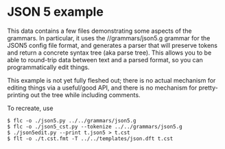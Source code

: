 # JSON 5 example

This data contains a few files demonstrating some aspects of the grammars.
In particular, it uses the //grammars/json5.g grammar for the JSON5 config
file format, and generates a parser that will preserve tokens and return
a concrete syntax tree (aka parse tree). This allows you to be able to
round-trip data between text and a parsed format, so you can programmatically
edit things.

This example is not yet fully fleshed out; there is no actual mechanism
for editing things via a useful/good API, and there is no mechanism for
pretty-printing out the tree while including comments.

To recreate, use

```
$ flc -o ./json5.py ../../grammars/json5.g
$ flc -o ./json5_cst.py --tokenize ../../grammars/json5.g
$ ./json5edit.py --print t.json5 > t.cst
$ flt -o ./t.cst.fmt -T ../../templates/json.dft t.cst
